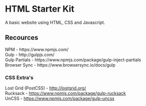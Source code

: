 <h1>HTML Starter Kit</h1>

<p>A basic website using HTML, CSS and Javascript.</p>

<h2>Recources</h2>
NPM - https://www.npmjs.com/<br />
Gulp - http://gulpjs.com/<br />
Gulp Partials - https://www.npmjs.com/package/gulp-inject-partials<br />
Browser Sync - https://www.browsersync.io/docs/gulp<br />

<h3>CSS Extra's</h3>
Lost Grid (PostCSS) - <a href="http://lostgrid.org/">http://lostgrid.org/</a><br />
Rucksack - <a href="https://www.npmjs.com/package/gulp-rucksack">https://www.npmjs.com/package/gulp-rucksack</a><br />
UnCSS - <a href="https://www.npmjs.com/package/gulp-uncss">https://www.npmjs.com/package/gulp-uncss</a><br />
